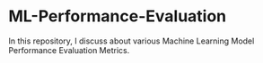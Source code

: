 # ML-Performance-Evaluation
In this repository, I discuss about various Machine Learning Model Performance Evaluation Metrics.

